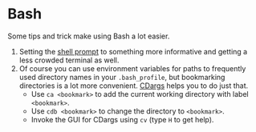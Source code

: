# Bash

Some tips and trick make using Bash a lot easier.

  1. Setting the [shell prompt](Ps1.md) to something more informative and
     getting a less crowded terminal as well.
  1. Of course you can use environment variables for paths to frequently
     used directory names in your `.bash_profile`, but bookmarking
     directories is a lot more convenient.
     [CDargs](http://www.skamphausen.de/cgi-bin/ska/CDargs) helps you to
     do just that.
      * Use `ca <bookmark>` to add the current working directory with
        label `<bookmark>`.
      * Use `cdb <bookmark>` to change the directory to `<bookmark>`.
      * Invoke the GUI for CDargs using `cv` (type `H` to get help).
